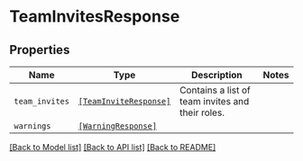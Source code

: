 # TeamInvitesResponse



## Properties
Name | Type | Description | Notes
------------ | ------------- | ------------- | -------------
| `team_invites` | [```[TeamInviteResponse]```](TeamInviteResponse.md) |  Contains a list of team invites and their roles.  |  |
| `warnings` | [```[WarningResponse]```](WarningResponse.md) |    |  |

[[Back to Model list]](../README.md#documentation-for-models) [[Back to API list]](../README.md#documentation-for-api-endpoints) [[Back to README]](../README.md)


